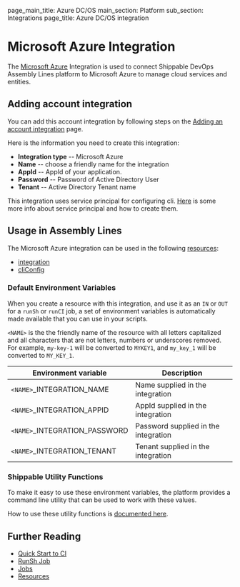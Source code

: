 page_main_title: Azure DC/OS
main_section: Platform
sub_section: Integrations
page_title: Azure DC/OS integration

# Microsoft Azure Integration

The [Microsoft Azure](https://azure.microsoft.com/en-us/) Integration is used to connect Shippable DevOps Assembly Lines platform to Microsoft Azure to manage cloud services and entities.

## Adding account integration

You can add this account integration by following steps on the [Adding an account integration](/platform/management/integrations/#adding-an-account-integration) page.

Here is the information you need to create this integration:

* **Integration type** -- Microsoft Azure
* **Name** -- choose a friendly name for the integration
* **AppId** -- AppId of your application.
* **Password** -- Password of Active Directory User
* **Tenant** -- Active Directory Tenant name

This integration uses service principal for configuring cli. [Here](https://docs.microsoft.com/en-us/cli/azure/create-an-azure-service-principal-azure-cli?view=azure-cli-latest) is some more info about service principal and how to create them.

## Usage in Assembly Lines

The Microsoft Azure integration can be used in the following [resources](/platform/workflow/resource/overview/):

* [integration](/platform/workflow/resource/integration)
* [cliConfig](/platform/workflow/resource/cliconfig/)

### Default Environment Variables
When you create a resource with this integration, and use it as an `IN` or `OUT` for a `runSh` or `runCI` job, a set of environment variables is automatically made available that you can use in your scripts.

`<NAME>` is the the friendly name of the resource with all letters capitalized and all characters that are not letters, numbers or underscores removed. For example, `my-key-1` will be converted to `MYKEY1`, and `my_key_1` will be converted to `MY_KEY_1`.

| Environment variable						| Description        |
| ------			 							|----------------- |
| `<NAME>`\_INTEGRATION\_NAME   			| Name supplied in the integration |
| `<NAME>`\_INTEGRATION\_APPID	| AppId supplied in the integration |
| `<NAME>`\_INTEGRATION\_PASSWORD			| Password supplied in the integration |
| `<NAME>`\_INTEGRATION\_TENANT			| Tenant supplied in the integration |

### Shippable Utility Functions
To make it easy to use these environment variables, the platform provides a command line utility that can be used to work with these values.

How to use these utility functions is [documented here](/platform/tutorial/workflow/using-shipctl).

## Further Reading
* [Quick Start to CI](/getting-started/ci-sample)
* [RunSh Job](/platform/workflow/job/runsh)
* [Jobs](/platform/workflow/job/overview)
* [Resources](/platform/workflow/resource/overview)
